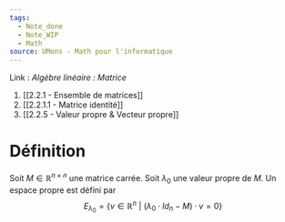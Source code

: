 ```yaml
---
tags:
  - Note_done
  - Note_WIP
  - Math
source: UMons - Math pour l'informatique
---
```


Link :
_Algèbre linéaire : Matrice_
1. [[2.2.1 - Ensemble de matrices]]
2. [[2.2.1.1 - Matrice identité]]
3. [[2.2.5 - Valeur propre & Vecteur propre]]

# Définition
Soit $M ∈ \mathbb{R}^{n×n}$ une matrice carrée. 
Soit $λ_0$ une valeur propre de $M$. Un espace propre est défini par $$E_{λ_0} = \{v ∈ \mathbb{R}^n\ |\ (λ_0 · Id_n − M) · v = 0\}$$ 